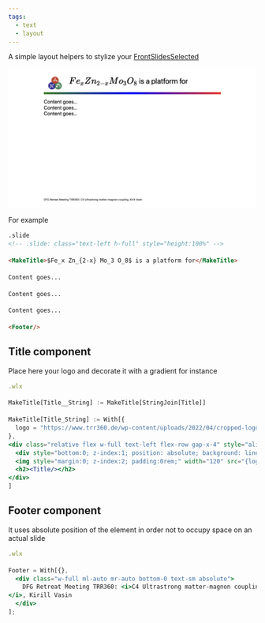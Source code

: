 ```yaml
---
tags:
  - text
  - layout
---
```

A simple layout helpers to stylize your [FrontSlidesSelected](frontend/Reference/Slides/FrontSlidesSelected.md) 

![](./../../../Screenshot%202024-11-26%20at%2020.13.52.png)

For example

```html
.slide
<!-- .slide: class="text-left h-full" style="height:100%" -->

<MakeTitle>$Fe_x Zn_{2-x} Mo_3 O_8$ is a platform for</MakeTitle>

Content goes...

Content goes...

Content goes...

<Footer/>

```

## Title component
Place here your logo and decorate it with a gradient for instance

```jsx
.wlx

MakeTitle[Title__String] := MakeTitle[StringJoin[Title]]

MakeTitle[Title_String] := With[{
  logo = "https://www.trr360.de/wp-content/uploads/2022/04/cropped-logo_small-1.png"
},
<div class="relative flex w-full text-left flex-row gap-x-4" style="align-items: center; margin-bottom:1.5rem;">
  <div style="bottom:0; z-index:1; position: absolute; background: linear-gradient(to left, red, blue, green); width: 100%; height: 0.7rem;"></div>
  <img style="margin:0; z-index:2; padding:0rem;" width="120" src="{logo}"/>
  <h2><Title/></h2>
</div>
]
```

## Footer component
It uses absolute position of the element in order not to occupy space on an actual slide

```jsx
.wlx

Footer = With[{},
  <div class="w-full ml-auto mr-auto bottom-0 text-sm absolute">
    DFG Retreat Meeting TRR360: <i>C4 Ultrastrong matter-magnon coupling
</i>, Kirill Vasin
  </div>
];
```